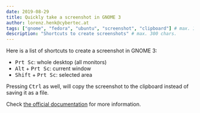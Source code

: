 ```yaml
---
date: 2019-08-29
title: Quickly take a screenshot in GNOME 3
author: lorenz.henk@cybertec.at
tags: ["gnome", "fedora", "ubuntu", "screenshot", "clipboard"] # max. 10 tags; lowercase; dash-separated
description: "Shortcuts to create screenshots" # max. 300 chars.
---
```


Here is a list of shortcuts to create a screenshot in GNOME 3:

- <kbd>Prt Sc</kbd>: whole desktop (all monitors)
- <kbd>Alt</kbd> + <kbd>Prt Sc</kbd>: current window
- <kbd>Shift</kbd> + <kbd>Prt Sc</kbd>: selected area

Pressing <kbd>Ctrl</kbd> as well, will copy the screenshot to the clipboard instead of saving it as a file.

Check [the official documentation](https://help.gnome.org/users/gnome-help/stable/screen-shot-record.html) for more information.
